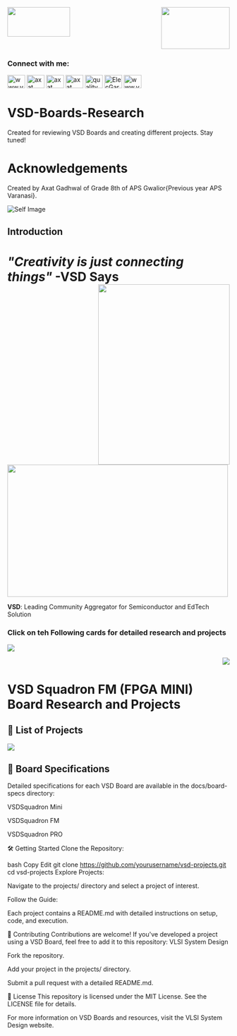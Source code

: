 <p><img src="https://github.com/user-attachments/assets/0c0c1366-efa6-4308-84cf-0e137a1ad924" Width=141.82 Height=67.46 ALIGN=left><p align="right"><img src="https://github.com/user-attachments/assets/e55fa4a3-7e42-49b9-9c31-84dd0c042695" Width=155 Height=95></p></p> 



<h3 align="left">Connect with me:</h3>
<p align="left">
<a href="https://dev.to/www.vlsisysytemdesign.com" target="blank"><img align="center" src="https://raw.githubusercontent.com/rahuldkjain/github-profile-readme-generator/master/src/images/icons/Social/devto.svg" alt="www.vlsisysytemdesign.com" height="30" width="40" /></a>
<a href="https://twitter.com/axat gadhwal" target="blank"><img align="center" src="https://raw.githubusercontent.com/rahuldkjain/github-profile-readme-generator/master/src/images/icons/Social/twitter.svg" alt="axat gadhwal" height="30" width="40" /></a>
<a href="https://linkedin.com/in/axat gadhwal" target="blank"><img align="center" src="https://raw.githubusercontent.com/rahuldkjain/github-profile-readme-generator/master/src/images/icons/Social/linked-in-alt.svg" alt="axat gadhwal" height="30" width="40" /></a>
<a href="https://fb.com/axat gadhwal" target="blank"><img align="center" src="https://raw.githubusercontent.com/rahuldkjain/github-profile-readme-generator/master/src/images/icons/Social/facebook.svg" alt="axat gadhwal" height="30" width="40" /></a>
<a href="https://instagram.com/quality pixels" target="blank"><img align="center" src="https://raw.githubusercontent.com/rahuldkjain/github-profile-readme-generator/master/src/images/icons/Social/instagram.svg" alt="quality pixels" height="30" width="40" /></a>
<a href="https://www.youtube.com/@ElecGarage-India" target="blank"><img align="center" src="https://raw.githubusercontent.com/rahuldkjain/github-profile-readme-generator/master/src/images/icons/Social/youtube.svg" alt="ElecGarageINDIA" height="30" width="40" /></a>
<a href="/www.vlsisystemdesign.com" target="blank"><img align="center" src="https://raw.githubusercontent.com/rahuldkjain/github-profile-readme-generator/master/src/images/icons/Social/rss.svg" alt="www.vlsisystemdesign.com" height="30" width="40" /></a>
</p>

# VSD-Boards-Research

Created for reviewing VSD Boards and creating different projects. Stay tuned!

# Acknowledgements

Created by Axat Gadhwal of Grade 8th of APS Gwalior{Previous year APS Varanasi}. 

![Self Image](https://github.com/user-attachments/assets/0c0c1366-efa6-4308-84cf-0e1371ad924)






## Introduction

# **_"Creativity is just connecting things"_** -VSD Says  <img src="https://github.com/user-attachments/assets/8ce42fca-75d8-4bdc-aa83-3fc17ae75715" width =297.88 height=409.46 ALIGN=right>

<img src="https://github.com/user-attachments/assets/a3c162b1-0256-4eb2-820e-a56324733953" Height="300" Width="500">


**VSD**: Leading Community Aggregator for Semiconductor and EdTech Solution

### Click on teh Following cards for detailed research and projects

<P align = "left"><a href="https://www.vlsisystemdesign.com/vsdsquadronmini/"><img src="https://github.com/user-attachments/assets/f10ad44f-7639-4df4-9834-36bb17dc25b9"></a></P>
<p align = "right"><a href="https://www.vlsisystemdesign.com/vsdsquadronfm/"><img src="https://github.com/user-attachments/assets/aaf73a6c-fa6a-421b-b5e9-c67a7dfeefd5"></a></p>



# VSD Squadron FM (FPGA MINI) Board Research and Projects

## 👾 List of Projects


<a href = "https://github.com/Axat-Gadhwal/VSD-Boards-Research/tree/main/Project%201%20-%20RGB%20Led%20"><img src="https://github.com/user-attachments/assets/f60707b4-6f3a-4890-8362-887ea87477cf"></a>

## 📘 Board Specifications
Detailed specifications for each VSD Board are available in the docs/board-specs directory:​

VSDSquadron Mini

VSDSquadron FM

VSDSquadron PRO

🛠️ Getting Started
Clone the Repository:

bash
Copy
Edit
git clone https://github.com/yourusername/vsd-projects.git
cd vsd-projects
Explore Projects:

Navigate to the projects/ directory and select a project of interest.

Follow the Guide:

Each project contains a README.md with detailed instructions on setup, code, and execution.

🤝 Contributing
Contributions are welcome! If you've developed a project using a VSD Board, feel free to add it to this repository:​
VLSI System Design

Fork the repository.

Add your project in the projects/ directory.

Submit a pull request with a detailed README.md.

📄 License
This repository is licensed under the MIT License. See the LICENSE file for details.​

For more information on VSD Boards and resources, visit the VLSI System Design website.

